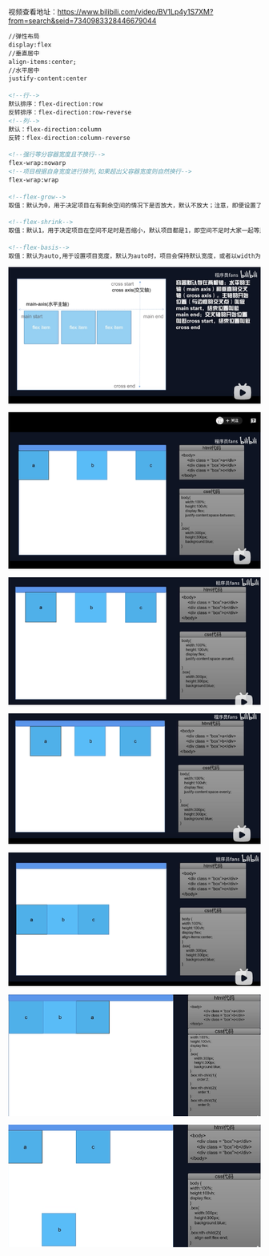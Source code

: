 视频查看地址：https://www.bilibili.com/video/BV1Lp4y1S7XM?from=search&seid=7340983328446679044

``` html
//弹性布局
display:flex
//垂直居中
align-items:center;
//水平居中
justify-content:center

<!--行-->
默认排序：flex-direction:row
反转排序：flex-direction:row-reverse
<!--列-->
默认：flex-direction:column
反转：flex-direction:column-reverse

<!--强行等分容器宽度且不换行-->
flex-wrap:nowarp
<!--项目根据自身宽度进行排列,如果超出父容器宽度则自然换行-->
flex-wrap:wrap  

<!--flex-grow-->
取值：默认为0，用于决定项目在有剩余空间的情况下是否放大，默认不放大；注意，即便设置了固定宽度，也会放大。假设默认三个项目中前两个项目都是0，最后一个是1，最后的项目会占满剩余所有空间

<!--flex-shrink-->
取值：默认1，用于决定项目在空间不足时是否缩小，默认项目都是1，即空间不足时大家一起等比缩小；注意，即便设置了固定宽度，也会缩小。但如果某个项目flex-shrink设置为0，则即便空间不够，自身也不缩小。

<!--flex-basis-->
取值：默认为auto,用于设置项目宽度，默认为auto时，项目会保持默认宽度，或者以width为自身的宽度，但如果设置了flex-basis,权重会width属性高，因此会覆盖width属性

```
![avatar](/flex1.jpg)

![avatar](/space-between.jpg)

![avatar](/space-around.jpg)

![avatar](/space-evenly.jpg)

![avatar](/align-itemscenter.jpg)

![avatar](/order.jpg)

<!--单个子项设置对齐 eg：align-self:flex-end-->
![avatar](/align-self.jpg)
